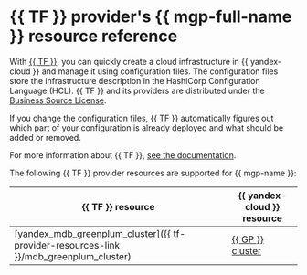 # {{ TF }} provider's {{ mgp-full-name }} resource reference

With [{{ TF }}](https://www.terraform.io/), you can quickly create a cloud infrastructure in {{ yandex-cloud }} and manage it using configuration files. The configuration files store the infrastructure description in the HashiCorp Configuration Language (HCL). {{ TF }} and its providers are distributed under the [Business Source License](https://github.com/hashicorp/terraform/blob/main/LICENSE).

If you change the configuration files, {{ TF }} automatically figures out which part of your configuration is already deployed and what should be added or removed.


For more information about {{ TF }}, [see the documentation](../tutorials/infrastructure-management/terraform-quickstart.md#install-terraform).


The following {{ TF }} provider resources are supported for {{ mgp-name }}:

| **{{ TF }} resource** | **{{ yandex-cloud }} resource** |
| --- | --- |
| [yandex_mdb_greenplum_cluster]({{ tf-provider-resources-link }}/mdb_greenplum_cluster) | [{{ GP }} cluster](./concepts/index.md) |